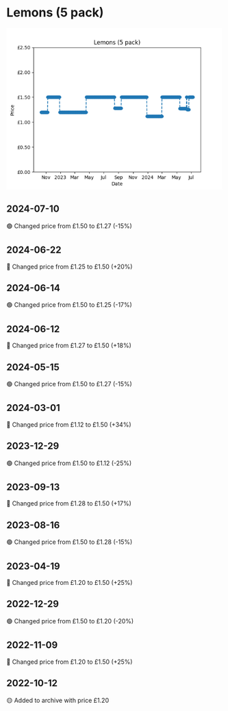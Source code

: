 # Lemons (5 pack)
![](charts/product-47305011.png)
## 2024-07-10
🟢 Changed price from £1.50 to £1.27 (-15%)
## 2024-06-22
🔴 Changed price from £1.25 to £1.50 (+20%)
## 2024-06-14
🟢 Changed price from £1.50 to £1.25 (-17%)
## 2024-06-12
🔴 Changed price from £1.27 to £1.50 (+18%)
## 2024-05-15
🟢 Changed price from £1.50 to £1.27 (-15%)
## 2024-03-01
🔴 Changed price from £1.12 to £1.50 (+34%)
## 2023-12-29
🟢 Changed price from £1.50 to £1.12 (-25%)
## 2023-09-13
🔴 Changed price from £1.28 to £1.50 (+17%)
## 2023-08-16
🟢 Changed price from £1.50 to £1.28 (-15%)
## 2023-04-19
🔴 Changed price from £1.20 to £1.50 (+25%)
## 2022-12-29
🟢 Changed price from £1.50 to £1.20 (-20%)
## 2022-11-09
🔴 Changed price from £1.20 to £1.50 (+25%)
## 2022-10-12
🟡 Added to archive with price £1.20